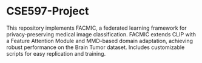 # CSE597-Project
This repository implements FACMIC, a federated learning framework for privacy-preserving medical image classification. FACMIC extends CLIP with a Feature Attention Module and MMD-based domain adaptation, achieving robust performance on the Brain Tumor dataset. Includes customizable scripts for easy replication and training.
